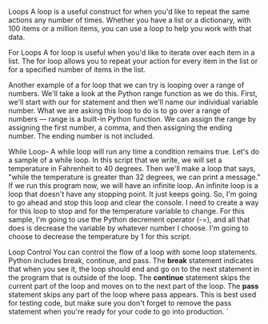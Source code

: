 Loops
A loop is a useful construct for when you'd like to repeat the same actions any number of times.
Whether you have a list or a dictionary, with 100 items or a million items, you can use a loop to help you work with that data.

For Loops
A for loop is useful when you'd like to iterate over each item in a list. The for loop allows you to repeat your action for every item in the list or for a specified number of items in the list.

Another example of a for loop that we can try is looping over a range of numbers.
We'll take a look at the Python range function as we do this.
First, we'll start with our for statement and then we'll name our individual variable number.
What we are asking this loop to do is to go over a range of numbers — range is a built-in Python function.
We can assign the range by assigning the first number, a comma, and then assigning the ending number. The ending number is not included.

While Loop-
A while loop will run any time a condition remains true.
Let's do a sample of a while loop.
In this script that we write, we will set a temperature in Fahrenheit to 40 degrees.
Then we'll make a loop that says, "while the temperature is greater than 32 degrees, we can print a message."
If we run this program now, we will have an infinite loop.
An infinite loop is a loop that doesn't have any stopping point. It just keeps going.
So, I'm going to go ahead and stop this loop and clear the console.
I need to create a way for this loop to stop and for the temperature variable to change.
For this sample, I'm going to use the Python decrement operator (-=), and all that does is decrease the variable by whatever number I choose.
I'm going to choose to decrease the temperature by 1 for this script.

Loop Control
You can control the flow of a loop with some loop statements. Python includes break, continue, and pass.
The **break** statement indicates that when you see it, the loop should end and go on to the next statement in the program that is outside of the loop.
The **continue** statement skips the current part of the loop and moves on to the next part of the loop.
The **pass** statement skips any part of the loop where pass appears. This is best used for testing code, but make sure you don't forget to remove the pass statement when you're ready for your code to go into production.
`